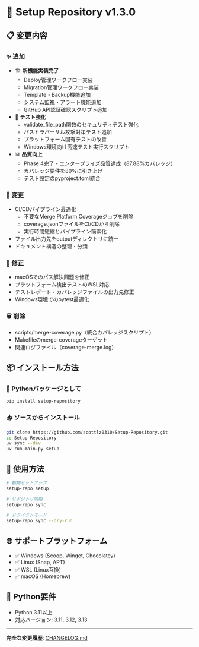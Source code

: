 # 🚀 Setup Repository v1.3.0

## 📋 変更内容

### ✨ 追加
- 🏗️ **新機能実装完了**
  - Deploy管理ワークフロー実装
  - Migration管理ワークフロー実装
  - Template・Backup機能追加
  - システム監視・アラート機能追加
  - GitHub API認証確認スクリプト追加
- 🧪 **テスト強化**
  - validate_file_path関数のセキュリティテスト強化
  - パストラバーサル攻撃対策テスト追加
  - プラットフォーム固有テストの改善
  - Windows環境向け高速テスト実行スクリプト
- 📊 **品質向上**
  - Phase 4完了 - エンタープライズ品質達成（87.88%カバレッジ）
  - カバレッジ要件を80%に引き上げ
  - テスト設定のpyproject.toml統合

### 🔄 変更
- CI/CDパイプライン最適化
  - 不要なMerge Platform Coverageジョブを削除
  - coverage.jsonファイルをCI/CDから削除
  - 実行時間短縮とパイプライン簡素化
- ファイル出力先をoutputディレクトリに統一
- ドキュメント構造の整理・分類

### 🐛 修正
- macOSでのパス解決問題を修正
- プラットフォーム検出テストのWSL対応
- テストレポート・カバレッジファイルの出力先修正
- Windows環境でのpytest最適化

### 🗑️ 削除
- scripts/merge-coverage.py（統合カバレッジスクリプト）
- Makefileのmerge-coverageターゲット
- 関連ログファイル（coverage-merge.log）

## 📦 インストール方法

### 🐍 Pythonパッケージとして
```bash
pip install setup-repository
```

### 📥 ソースからインストール
```bash
git clone https://github.com/scottlz0310/Setup-Repository.git
cd Setup-Repository
uv sync --dev
uv run main.py setup
```

## 🔧 使用方法

```bash
# 初期セットアップ
setup-repo setup

# リポジトリ同期
setup-repo sync

# ドライランモード
setup-repo sync --dry-run
```

## 🌐 サポートプラットフォーム

- ✅ Windows (Scoop, Winget, Chocolatey)
- ✅ Linux (Snap, APT)
- ✅ WSL (Linux互換)
- ✅ macOS (Homebrew)

## 🐍 Python要件

- Python 3.11以上
- 対応バージョン: 3.11, 3.12, 3.13

---

**完全な変更履歴**: [CHANGELOG.md](https://github.com/scottlz0310/Setup-Repository/blob/main/CHANGELOG.md)

